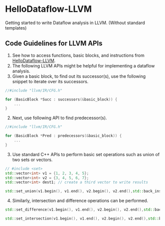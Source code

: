 # HelloDataflow-LLVM
Getting started to write Dataflow analysis in LLVM. (Without standard templates)

## Code Guidelines for LLVM APIs
1. See how to access functions, basic blocks, and instructions from [HelloDataflow-LLVM](https://github.com/ufarooq/HelloPass-LLVM/). 
2. The following LLVM APIs might be helpful for implementing a dataflow analysis. 
3. Given a basic block, to find out its successor(s), use the following snippet to iterate over its successors.
```cpp
//#include "llvm/IR/CFG.h"

for (BasicBlock *Succ : successors(&basic_block)) {
	...
}
```
2. Next, use following API to find predecessor(s).
```cpp
//#include "llvm/IR/CFG.h"

for (BasicBlock *Pred : predecessors(&basic_block)) {
	...
}
```
3. Use standard C++ APIs to perform basic set operations such as union of two sets or vectors. 
```cpp
// #include <set>
std::vector<int> v1 = {1, 2, 3, 4, 5}; 
std::vector<int> v2 = {3, 4, 5, 6, 7}; 
std::vector<int> dest1; // create a third vector to write results

std::set_union(v1.begin(), v1.end(), v2.begin(), v2.end(),std::back_inserter(dest1)); // writes Union (v1+v2) to dest1
```
4. Similarly, intersection and difference operations can be performed. 
```cpp
std::set_difference(v1.begin(), v1.end(), v2.begin(), v2.end(),std::back_inserter(dest1)); // writes difference (v1-v2) to dest1

std::set_intersection(v1.begin(), v1.end(), v2.begin(), v2.end(),std::back_inserter(dest1)); // writes Common elements of both sets to dest1

``` 
